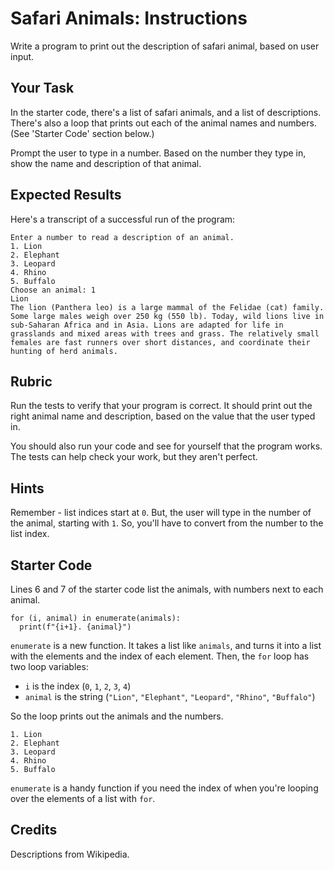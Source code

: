 # Safari Animals: Instructions

Write a program to print out the description of safari animal, based on user input.

## Your Task

In the starter code, there's a list of safari animals, and a list of descriptions. There's also a loop that prints out each of the animal names and numbers. (See 'Starter Code' section below.)

Prompt the user to type in a number. Based on the number they type in, show the name and description of that animal.

## Expected Results

Here's a transcript of a successful run of the program:

```
Enter a number to read a description of an animal.
1. Lion
2. Elephant
3. Leopard
4. Rhino
5. Buffalo
Choose an animal: 1
Lion
The lion (Panthera leo) is a large mammal of the Felidae (cat) family. Some large males weigh over 250 kg (550 lb). Today, wild lions live in sub-Saharan Africa and in Asia. Lions are adapted for life in grasslands and mixed areas with trees and grass. The relatively small females are fast runners over short distances, and coordinate their hunting of herd animals.
```

## Rubric

Run the tests to verify that your program is correct. It should print out the right animal name and description, based on the value that the user typed in.

You should also run your code and see for yourself that the program works. The tests can help check your work, but they aren't perfect.

## Hints

Remember - list indices start at `0`. But, the user will type in the number of the animal, starting with `1`. So, you'll have to convert from the number to the list index.

## Starter Code

Lines 6 and 7 of the starter code list the animals, with numbers next to each animal.

```
for (i, animal) in enumerate(animals):
  print(f"{i+1}. {animal}")
```

`enumerate` is a new function. It takes a list like `animals`, and turns it into a list with the elements and the index of each element. Then, the `for` loop has two loop variables:

- `i` is the index (`0`, `1`, `2`, `3`, `4`)
- `animal` is the string (`"Lion"`, `"Elephant"`, `"Leopard"`, `"Rhino"`, `"Buffalo"`)

So the loop prints out the animals and the numbers. 

```
1. Lion
2. Elephant
3. Leopard
4. Rhino
5. Buffalo
```

`enumerate` is a handy function if you need the index of when you're looping over the elements of a list with `for`.

## Credits

Descriptions from Wikipedia.